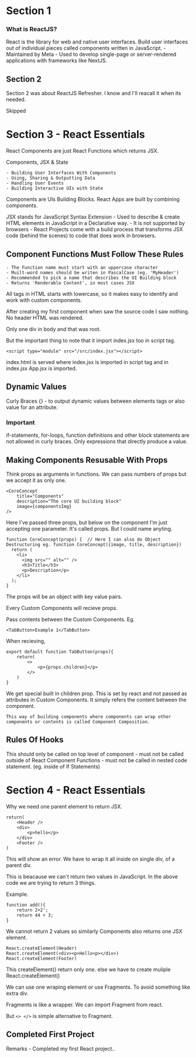 # Section 1

### What is ReactJS?
React is the library for web and native user interfaces. Build user interfaces out of individual pieces called components written in JavaScript.
    - Maintained by Meta
    - Used to develop single-page or server-rendered applications with frameworks like NextJS.

## Section 2

Section 2 was about ReactJS Refresher. I know and I'll reacall it when its needed.

Skipped

# Section 3 - React Essentials

React Components are just React Functions which returns JSX.

Components, JSX & State

    - Building User Interfaces With Components
    - Using, Sharing & Outputting Data
    - Handling User Events
    - Building Interactive UIs with State

Components are UIs Building Blocks. React Apps are built by combining components.

JSX stands for JavaScript Syntax Extension
    - Used to describe & create HTML elements in JavaScript in a Declarative way.
    - It is not supported by browsers
    - React Projects come with a build process that transforms JSX code (behind the scenes) to code that does work in browsers.

## Component Functions Must Follow These Rules

    - The Function name must start with an uppercase character
    - Muilt-word names should be writen in PascalCase (eg. 'MyHeader')
    - Recommended to pick a name that describes the UI Building block
    - Returns 'Renderable Content', in most cases JSX

All tags in HTML starts with lowercase, so it makes easy to identify and work with custom components.

After creating my first component when saw the source code I saw nothing. No header HTML was rendered.

Only one div in body and that was root.

But the important thing to note that it import index.jsx too in script tag.

```
<script type="module" src="/src/index.jsx"></script>
```

index.html is served where index.jsx is imported in script tag and in index.jsx App.jsx is imported.


## Dynamic Values

Curly Braces {} - to output dynamic values between elements tags or also value for an attribute.

### Important

if-statements, for-loops, function definitions and other block statements are not allowed in curly braces. Only expressions that directly produce a value.

## Making Components Resusable With Props

Think props as arguments in functions. We can pass numbers of props but we accept it as only one.

```
<CoreConcept
    title="Components"
    description="The core UI building block"
    image={componentsImg}
/>
```

Here I've passed three props, but below on the component I'm just accepting one parameter. It's called props. But I could name anyting.

```
function CoreConcept(props) {  // Here I can also do Object Destructuring eg. function CoreConcept({image, title, description})
  return (
    <li>
      <img src="" alt="" />
      <h3>Title</h3>
      <p>Description</p>
    </li>
  );
}
```

The props will be an object with key value pairs.

Every Custom Components will recieve props.

Pass contents between the Custom Components. Eg.

```
<TabButton>Example 1</TabButton>
```

When recieving, 

```
export default function TabButton(props){
    return(
        <>
            <p>{props.children}</p>
        </>
    )
}
```

We get special built in children prop. This is set by react and not passed as attributes in Custom Components. It simply refers the content
between the component.

```
This way of building components where components can wrap other components or contents is called Component Composition.
```

## Rules Of Hooks
This should only be called on top level of component
    - must not be called outside of React Component Functions
    - must not be called in nested code statement. (eg. inside of If Statements)

# Section 4 - React Essentials

Why we need one parent element to return JSX.

```
return(
    <Header />
    <div>
        <p>hello</p>
    </div>
    <Footer />
)
```

This will show an error. We have to wrap it all inside on single div, of a parent div.

This is beacause we can't return two values in JavaScript. In the above code we are trying to return 3 things.

Example.

```
function add(){
    return 2+2';
    return 44 + 3;
}
```

We cannot return 2 values so similarly Components also returns one JSX element.

```
React.createElement(Header)
React.createElement(<div><p>Hello<p></div>)
React.createElement(Footer)
```

This createElement() return only one. else we have to create muliple React.createElement()

We can use one wraping element or use Fragments. To avoid something like extra div.

Fragments is like a wrapper. We can import Fragment from react.

But `<> </>` is simple alternative to Fragment.

## Completed First Project

Remarks - Completed my first React project..